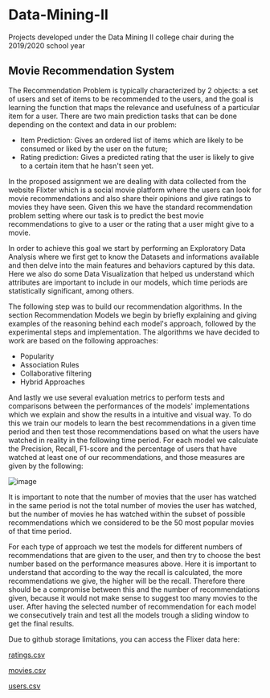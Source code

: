# Data-Mining-II
Projects developed under the Data Mining II college chair during the 2019/2020 school year

## Movie Recommendation System

The Recommendation Problem is typically characterized by 2 objects: a set of users and set of items to be recommended to the users, and the goal is learning the function that maps the relevance and usefulness of a particular item for a user. There are two main prediction tasks that can be done depending on the context and data in our problem:
<ul>
  <li> Item Prediction: Gives an ordered list of items which are likely to be consumed or liked by the user on the future; </li>
  <li> Rating prediction: Gives a predicted rating that the user is likely to give to a certain item that he hasn't seen yet. </li>
</ul>

In the proposed assignment we are dealing with data collected from the website Flixter which is a social movie platform where the users can look for movie recommendations and also share their opinions and give ratings to movies they have seen. Given this we have the standard recommendation problem setting where our task is to predict the best movie recommendations to give to a user or the rating that a user might give to a movie.
  
In order to achieve this goal we start by performing an Exploratory Data Analysis where we first get to know the Datasets and informations available and then delve into the main features and behaviors captured by this data. Here we also do some Data Visualization that helped us understand which attributes are important to include in our models, which time periods are statistically significant, among others.
  
The following step was to build our recommendation algorithms. In the section Recommendation Models we begin by briefly explaining and giving examples of the reasoning behind each model's approach, followed by the experimental steps and implementation. The algorithms we have decided to work are based on the following approaches:
<ul> 
  <li> Popularity </li>
  <li> Association Rules </li>
  <li> Collaborative filtering </li>
  <li> Hybrid Approaches </li>
</ul>

And lastly we use several evaluation metrics to perform tests and comparisons between the performances of the models' implementations which we explain and show the results in a intuitive and visual way. To do this we train our models to learn the best recommendations in a given time period and then test those recommendations based on what the users have watched in reality in the following time period. For each model we calculate the Precision, Recall, F1-score and the percentage of users that have watched at least one of our recommendations, and those measures are given by the following:

![image](https://user-images.githubusercontent.com/13381706/163249894-9bf7f745-988e-4570-9dbe-7ee43c502593.png)

It is important to note that the number of movies that the user has watched in the same period is not the total number of movies the user has watched, but the number of movies he has watched within the subset of possible recommendations which we considered to be the 50 most popular movies of that time period.

For each type of approach we test the models for different numbers of recommendations that are given to the user, and then try to choose the best number based on the performance measures above. Here it is important to understand that according to the way the recall is calculated, the more recommendations we give, the higher will be the recall. Therefore there should be a compromise between this and the number of recommendations given, because it would not make sense to suggest too many movies to the user. After having the selected number of recommendation for each model we consecutively train and test all the models trough a sliding window to get the final results.

Due to github storage limitations, you can access the Flixer data here:

[ratings.csv](https://docs.google.com/spreadsheets/d/1ImLU_6lI79Ia4Bg5AfgWCs28tiSXpWqP/edit?usp=sharing&ouid=118296552415211719750&rtpof=true&sd=true)

[movies.csv](https://drive.google.com/file/d/13STkCnVnrstILuuTuqbh876Ri6pwt-sa/view?usp=sharing)

[users.csv](https://drive.google.com/file/d/10_oSOETgHXmQbe-mkZfv9-5Zzn_EN7ar/view?usp=sharing)
